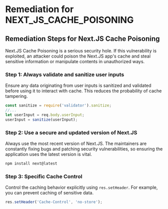 # Remediation for NEXT_JS_CACHE_POISONING

## Remediation Steps for Next.JS Cache Poisoning

Next.JS Cache Poisoning is a serious security hole. If this vulnerability is exploited, an attacker could poison the Next.JS app's cache and steal sensitive information or manipulate contents in unauthorized ways.

### Step 1: Always validate and sanitize user inputs

Ensure any data originating from user inputs is sanitized and validated before using it to interact with cache. This reduces the probability of cache tampering.

```javascript
const sanitize = require('validator').sanitize;
//...
let userInput = req.body.userInput;
userInput = sanitize(userInput);
```

### Step 2: Use a secure and updated version of Next.JS

Always use the most recent version of Next.JS. The maintainers are constantly fixing bugs and patching security vulnerabilities, so ensuring the application uses the latest version is vital.

```bash
npm install next@latest
```

### Step 3: Specific Cache Control

Control the caching behavior explicitly using `res.setHeader`. For example, you can prevent caching of sensitive data.
```javascript
res.setHeader('Cache-Control', 'no-store');
```